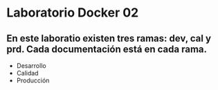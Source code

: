 # Laboratorio Docker 02
## En este laboratio existen tres ramas: dev, cal y prd. Cada documentación está en cada rama.
* Desarrollo
* Calidad
* Producción
